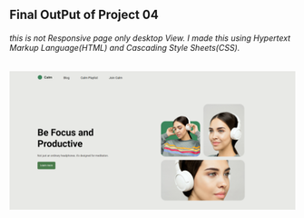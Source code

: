 ## Final OutPut of Project 04
###### this is not Responsive page only desktop View. I made this using Hypertext Markup Language(HTML) and Cascading Style Sheets(CSS). 
![final output ot project 04](../Final%20OutPut%20of%20Projects/project04.png)